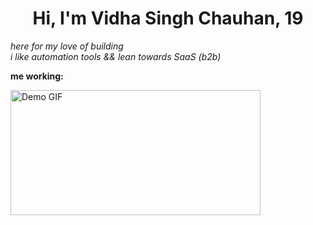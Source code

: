 <center><h1>Hi, I'm Vidha Singh Chauhan, 19</h1></center>
<em>here for my love of building</em> <br/>
<em>i like automation tools && lean towards SaaS (b2b)</em> <br/>
<div></div>
<b><p>me working:</p></b>
<img src="https://media4.giphy.com/media/v1.Y2lkPTc5MGI3NjExMnprbjBpaXF1cDZibjZvaGVwaTNzOTF1bHprNXIybDkwZmF6eTJibCZlcD12MV9pbnRlcm5hbF9naWZfYnlfaWQmY3Q9Zw/aNqEFrYVnsS52/giphy.gif" width="400" height="200" alt="Demo GIF" />

